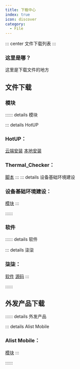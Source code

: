 ```yaml
---
title: 下载中心
index: true
icon: discover
category:
  - File
---
```


::: center
文件下载列表
:::

### 这里是哪？

这里是下载文件的地方

## 文件下载

### 模块

:::::: details 模块

::: details HotUP
### HotUP：
[云端安装](https://ftp.womi.ltd/skyx/mod/hotup/setup.zip)
[本地安装](https://ftp.womi.ltd/skyx/mod/hotup/hotup.zip)
### Thermal_Checker：
[脚本](https://ftp.womi.ltd/skyx/mod/hotup/Thermal_Checker/Thermal_Checker.SH)
:::
::: details 设备基础环境建设
### 设备基础环境建设：
[模块](https://ftp.womi.ltd/mod/env/env.zip)
:::

::::::

### 软件

:::::: details 软件

::: details 柒柒
### 柒柒：
[软件](https://ftp.womi.ltd/skyx/app/qiqi/qiqi.apk)
[源码](https://github.com/Yosunair/Qiqi/archive/refs/heads/Yosunair.zip)
:::

::::::


## 外发产品下载

:::::: details 外发产品

::: details Alist Mobile
### Alist Mobile：
[模块](https://ftp.womi.ltd/outgoing/alist/alist.zip)
:::

::::::